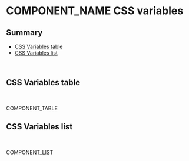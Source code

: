 # COMPONENT_NAME CSS variables

## Summary

- [CSS Variables table](#css-variables-table)
- [CSS Variables list](#css-variables-list)

<br>

## CSS Variables table

<br>

COMPONENT_TABLE

## CSS Variables list

<br>

COMPONENT_LIST
